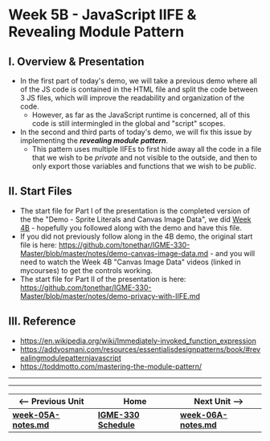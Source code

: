 # Week 5B - JavaScript IIFE & Revealing Module Pattern

## I. Overview & Presentation
- In the first part of today's demo, we will take a previous demo where all of the JS code is contained in the HTML file and split the code between 3 JS files, which will improve the readability and organization of the code.
  - However, as far as the JavaScript runtime is concerned, all of this code is still intermingled in the global and "script" scopes.
- In the second and third parts of today's demo, we will fix this issue by implementing the ***revealing module pattern***. 
  - This pattern uses multiple IIFEs to first hide away all the code in a file that we wish to be *private* and not visible to the outside, and then to only export those variables and functions that we wish to be *public*.
  
 ## II. Start Files
- The start file for Part I of the presentation is the completed version of the the "Demo - Sprite Literals and Canvas Image Data", we did [Week 4B](https://github.com/tonethar/IGM-330-Fall-2018/blob/master/weekly/week-04B-notes.md) - hopefully you followed along with the demo and have this file.
- If you did not previously follow along in the 4B demo, the original start file is here: https://github.com/tonethar/IGME-330-Master/blob/master/notes/demo-canvas-image-data.md - and you will need to watch the Week 4B "Canvas Image Data" videos (linked in mycourses) to get the controls working.
- The start file for Part II of the presentation is here: https://github.com/tonethar/IGME-330-Master/blob/master/notes/demo-privacy-with-IIFE.md

## III. Reference
- https://en.wikipedia.org/wiki/Immediately-invoked_function_expression
- https://addyosmani.com/resources/essentialjsdesignpatterns/book/#revealingmodulepatternjavascript
- https://toddmotto.com/mastering-the-module-pattern/




<hr><hr>

| <-- Previous Unit | Home | Next Unit -->
| --- | --- | --- 
| [**week-05A-notes.md**](week-05A-notes.md)     |  [**IGME-330 Schedule**](../schedule.md) | [**week-06A-notes.md**](week-06A-notes.md)
